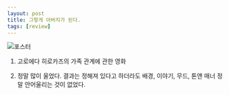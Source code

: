 ```yaml
---
layout: post
title: 그렇게 아버지가 된다.
tags: [review]
---
```


![포스터](https://user-images.githubusercontent.com/50545088/152669099-6d76c481-51a3-4b5c-bda3-df1572164c38.jpeg)

1. 고로에다 히로카즈의 가족 관계에 관한 영화

2. 정말 많이 울었다. 결과는 정해져 있다고 하더라도 배경, 이야기, 무드, 톤앤 매너 정말 안어울리는 것이 없었다.